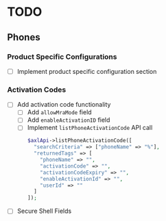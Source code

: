 # TODO

## Phones

### Product Specific Configurations
- [ ] Implement product specific configuration section

### Activation Codes
- [ ] Add activation code functionality
  - [ ] Add `allowMraMode` field
  - [ ] Add `enableActivationID` field
  - [ ] Implement `listPhoneActivationCode` API call
    ```php
    $axlApi->listPhoneActivationCode([
      "searchCriteria" => ["phoneName" => "%"],
      "returnedTags" => [
        "phoneName" => "",
        "activationCode" => "",
        "activationCodeExpiry" => "",
        "enableActivationId" => "",
        "userId" => ""
      ]
    ]);
    ```
- [ ] Secure Shell Fields

